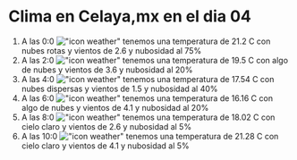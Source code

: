 # Clima en Celaya,mx en el dia 04

1. A las 0:0 !["icon weather"](http://openweathermap.org/img/w/04n.png) tenemos una temperatura de 21.2 C con nubes rotas y  vientos de 2.6 y nubosidad al 75%
1. A las 2:0 !["icon weather"](http://openweathermap.org/img/w/02n.png) tenemos una temperatura de 19.5 C con algo de nubes y  vientos de 3.6 y nubosidad al 20%
1. A las 4:0 !["icon weather"](http://openweathermap.org/img/w/03n.png) tenemos una temperatura de 17.54 C con nubes dispersas y  vientos de 1.5 y nubosidad al 40%
1. A las 6:0 !["icon weather"](http://openweathermap.org/img/w/02n.png) tenemos una temperatura de 16.16 C con algo de nubes y  vientos de 4.1 y nubosidad al 20%
1. A las 8:0 !["icon weather"](http://openweathermap.org/img/w/01d.png) tenemos una temperatura de 18.02 C con cielo claro y  vientos de 2.6 y nubosidad al 5%
1. A las 10:0 !["icon weather"](http://openweathermap.org/img/w/01d.png) tenemos una temperatura de 21.28 C con cielo claro y  vientos de 4.1 y nubosidad al 5%
